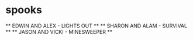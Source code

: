 # spooks
** EDWIN AND ALEX - LIGHTS OUT **
** SHARON AND ALAM - SURVIVAL **
** JASON AND VICKI - MINESWEEPER **
